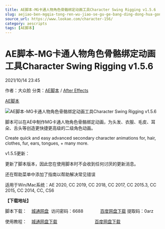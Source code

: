 ```yaml
---
title: AE脚本-MG卡通人物角色骨骼绑定动画工具Character Swing Rigging v1.5.6
slug: aejiao-ben-mgqia-tong-ren-wu-jiao-se-gu-ge-bang-ding-dong-hua-gong-ju-character-swing-rigging-v1-5-6
source_url: https://www.lookae.com/character-156/
category: aescripts
tags: [AE脚本]
---
```

# AE脚本-MG卡通人物角色骨骼绑定动画工具Character Swing Rigging v1.5.6

2021/10/14 23:45

作者：大众脸
分类：[AE脚本](https://www.lookae.com/after-effects/aescripts/) / [After Effects](https://www.lookae.com/after-effects/)

[AE脚本](https://www.lookae.com/tag/ae%e8%84%9a%e6%9c%ac/)

![AE脚本-MG卡通人物角色骨骼绑定动画工具Character Swing Rigging v1.5.6](https://www.lookae.com/wp-content/uploads/2018/07/Character-Swing-Rigging.jpg "AE脚本-MG卡通人物角色骨骼绑定动画工具Character Swing Rigging v1.5.6-LookAE.com")

脚本可以在AE中制作MG卡通人物角色骨骼绑定动画，为头发、衣服、毛皮、耳朵、舌头等创造更快捷更高级的二级角色动画。

Create quick and easy advanced secondary character animations for, hair, clothes, fur, ears, tongues, + many more.

v1.5.5更新：

更新了脚本版本，因此您在使用脚本时不会收到任何讨厌的更新消息。

还在帮助菜单中添加了指南以帮助解决常见错误

适用于Win/Mac系统：AE 2020, CC 2019, CC 2018, CC 2017, CC 2015.3, CC 2015, CC 2014, CC, CS6

**【下载地址】**

脚本下载：    [城通网盘](https://url62.ctfile.com/f/680462-517661971-4c87b7)  访问密码：6688              [百度网盘下载](https://pan.baidu.com/s/1D8fKW0CeDef_fguvY5_hlQ) 提取码：0arz

使用教程：    [城通网盘下载](https://lookae.ctfile.com/fs/680462-312050622)                               [百度网盘下载](https://pan.baidu.com/s/1zhaxrkQSv64W4jwVsvtjeQ)
